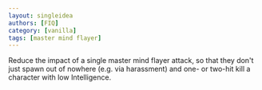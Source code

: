 ```yaml
---
layout: singleidea
authors: [FIQ]
category: [vanilla]
tags: [master mind flayer]
---
```

Reduce the impact of a single master mind flayer attack, so that they don't just spawn out of nowhere (e.g. via harassment) and one- or two-hit kill a character with low Intelligence.
